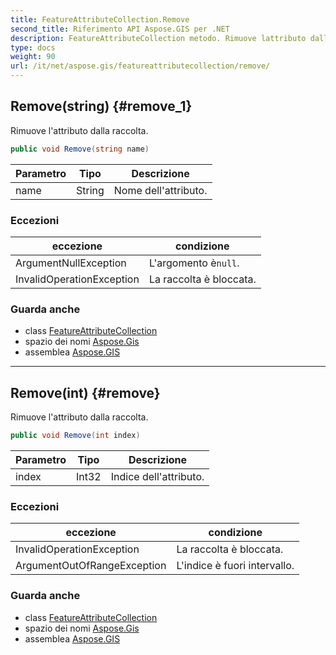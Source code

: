 ```yaml
---
title: FeatureAttributeCollection.Remove
second_title: Riferimento API Aspose.GIS per .NET
description: FeatureAttributeCollection metodo. Rimuove lattributo dalla raccolta.
type: docs
weight: 90
url: /it/net/aspose.gis/featureattributecollection/remove/
---
```

## Remove(string) {#remove_1}

Rimuove l'attributo dalla raccolta.

```csharp
public void Remove(string name)
```

| Parametro | Tipo | Descrizione |
| --- | --- | --- |
| name | String | Nome dell'attributo. |

### Eccezioni

| eccezione | condizione |
| --- | --- |
| ArgumentNullException | L'argomento è`null`. |
| InvalidOperationException | La raccolta è bloccata. |

### Guarda anche

* class [FeatureAttributeCollection](../)
* spazio dei nomi [Aspose.Gis](../../featureattributecollection/)
* assemblea [Aspose.GIS](../../../)

---

## Remove(int) {#remove}

Rimuove l'attributo dalla raccolta.

```csharp
public void Remove(int index)
```

| Parametro | Tipo | Descrizione |
| --- | --- | --- |
| index | Int32 | Indice dell'attributo. |

### Eccezioni

| eccezione | condizione |
| --- | --- |
| InvalidOperationException | La raccolta è bloccata. |
| ArgumentOutOfRangeException | L'indice è fuori intervallo. |

### Guarda anche

* class [FeatureAttributeCollection](../)
* spazio dei nomi [Aspose.Gis](../../featureattributecollection/)
* assemblea [Aspose.GIS](../../../)


